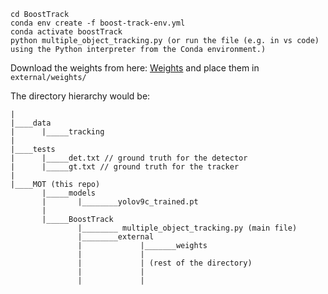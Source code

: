 ```
cd BoostTrack
conda env create -f boost-track-env.yml
conda activate boostTrack
python multiple_object_tracking.py (or run the file (e.g. in vs code) using the Python interpreter from the Conda environment.)
```

Download the weights from here: [Weights](https://drive.google.com/drive/folders/15hZcR4bW_Z9hEaXXjeWhQl_jwRKllauG)
and place them in `external/weights/`

The directory hierarchy would be:
```
|
|____data 
|      |_____tracking
|
|____tests
|      |_____det.txt // ground truth for the detector
|      |_____gt.txt // ground truth for the tracker
|
|____MOT (this repo)
       |_____models
       |       |________yolov9c_trained.pt
       |
       |_____BoostTrack
               |________ multiple_object_tracking.py (main file)
               |________external
               |             |_______weights
               |             |
               |             | (rest of the directory)
               |             |
               |             |
```

